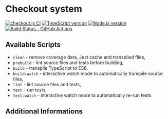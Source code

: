 # Checkout system

[![checkout.js CI](https://github.com/Jaman-dedy/checkout-system/actions/workflows/github.js.yml/badge.svg)](https://github.com/Jaman-dedy/checkout-system/actions/workflows/github.js.yml)
[![TypeScript version][ts-badge]][typescript-4-6]
[![Node.js version][nodejs-badge]][nodejs]
[![Build Status - GitHub Actions][gha-badge]][gha-ci]

## Available Scripts

- `clean` - remove coverage data, Jest cache and transpiled files,
- `prebuild` - lint source files and tests before building,
- `build` - transpile TypeScript to ES6,
- `build:watch` - interactive watch mode to automatically transpile source files,
- `lint` - lint source files and tests,
- `test` - run tests,
- `test:watch` - interactive watch mode to automatically re-run tests

## Additional Informations

[ts-badge]: https://img.shields.io/badge/TypeScript-4.6-blue.svg
[nodejs-badge]: https://img.shields.io/badge/Node.js->=%2016.13-blue.svg
[nodejs]: https://nodejs.org/dist/latest-v14.x/docs/api/
[gha-badge]: https://github.com/jsynowiec/node-typescript-boilerplate/actions/workflows/nodejs.yml/badge.svg
[gha-ci]: https://github.com/jsynowiec/node-typescript-boilerplate/actions/workflows/nodejs.yml
[typescript]: https://www.typescriptlang.org/
[typescript-4-6]: https://devblogs.microsoft.com/typescript/announcing-typescript-4-6/
